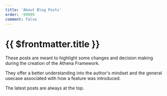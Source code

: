 ```yaml
---
title: 'About Blog Posts'
order: -99999
comment: false
---
```


# {{ $frontmatter.title }}

These posts are meant to highlight some changes and decision making during the creation of the Athena Framework.

They offer a better understanding into the author's mindset and the general usecase associated with how a feature was introduced.

The latest posts are always at the top.